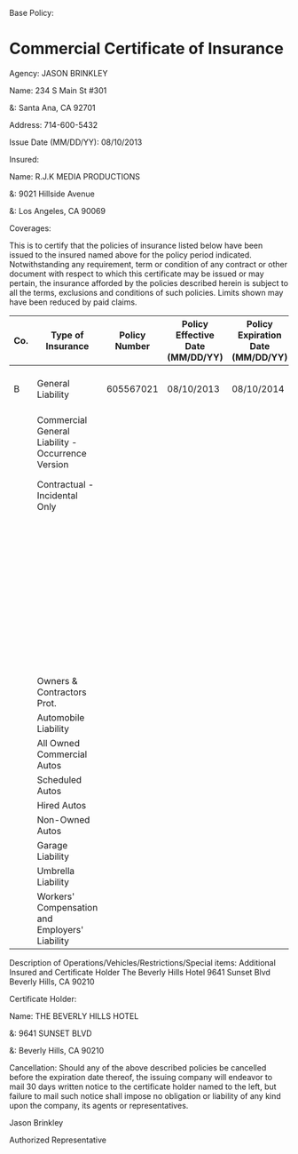 Base Policy:
# Commercial Certificate of Insurance

Agency: JASON BRINKLEY

Name: 234 S Main St #301

&: Santa Ana, CA 92701

Address: 714-600-5432

Issue Date (MM/DD/YY): 08/10/2013

Insured:

Name: R.J.K MEDIA PRODUCTIONS

&: 9021 Hillside Avenue

&: Los Angeles, CA 90069

Coverages:

This is to certify that the policies of insurance listed below have been issued to the insured named above for the policy period indicated. Notwithstanding any requirement, term or condition of any contract or other document with respect to which this certificate may be issued or may pertain, the insurance afforded by the policies described herein is subject to all the terms, exclusions and conditions of such policies. Limits shown may have been reduced by paid claims.

|Co.|Type of Insurance|Policy Number|Policy Effective Date (MM/DD/YY)|Policy Expiration Date (MM/DD/YY)|Policy Limits|
|---|---|---|---|---|---|
|B|General Liability|605567021|08/10/2013|08/10/2014|General Aggregate - $2,000,000|
| |Commercial General Liability - Occurrence Version| | | |Products-Comp/OPS Aggregate - $700,000|
| |Contractual - Incidental Only| | | |Personal & Advertising Injury - $700,000|
| | | | | |Each Occurrence - $700,000|
| | | | | |Fire Damage (Any one fire) - $100,000|
| | | | | |Medical Expense (Any one person) - $10,000|
| |Owners & Contractors Prot.| | | | |
| |Automobile Liability| | | | |
| |All Owned Commercial Autos| | | | |
| |Scheduled Autos| | | | |
| |Hired Autos| | | | |
| |Non-Owned Autos| | | | |
| |Garage Liability| | | | |
| |Umbrella Liability| | | | |
| |Workers' Compensation and Employers' Liability| | | | |

Description of Operations/Vehicles/Restrictions/Special items: Additional Insured and Certificate Holder The Beverly Hills Hotel 9641 Sunset Blvd Beverly Hills, CA 90210

Certificate Holder:

Name: THE BEVERLY HILLS HOTEL

&: 9641 SUNSET BLVD

&: Beverly Hills, CA 90210

Cancellation: Should any of the above described policies be cancelled before the expiration date thereof, the issuing company will endeavor to mail 30 days written notice to the certificate holder named to the left, but failure to mail such notice shall impose no obligation or liability of any kind upon the company, its agents or representatives.

Jason Brinkley

Authorized Representative